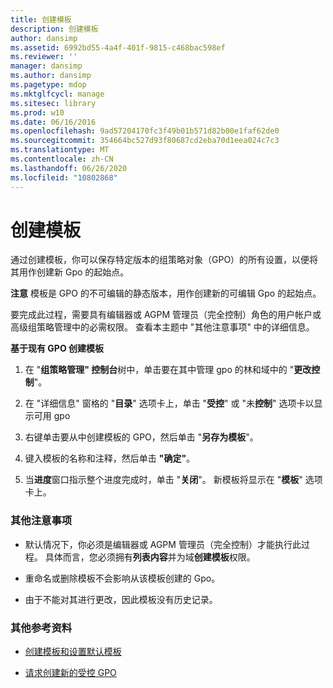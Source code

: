 ```yaml
---
title: 创建模板
description: 创建模板
author: dansimp
ms.assetid: 6992bd55-4a4f-401f-9815-c468bac598ef
ms.reviewer: ''
manager: dansimp
ms.author: dansimp
ms.pagetype: mdop
ms.mktglfcycl: manage
ms.sitesec: library
ms.prod: w10
ms.date: 06/16/2016
ms.openlocfilehash: 9ad57204170fc3f49b01b571d82b00e1faf62de0
ms.sourcegitcommit: 354664bc527d93f80687cd2eba70d1eea024c7c3
ms.translationtype: MT
ms.contentlocale: zh-CN
ms.lasthandoff: 06/26/2020
ms.locfileid: "10802868"
---
```

# 创建模板


通过创建模板，你可以保存特定版本的组策略对象（GPO）的所有设置，以便将其用作创建新 Gpo 的起始点。

**注意** 模板是 GPO 的不可编辑的静态版本，用作创建新的可编辑 Gpo 的起始点。

 

要完成此过程，需要具有编辑器或 AGPM 管理员（完全控制）角色的用户帐户或高级组策略管理中的必需权限。 查看本主题中 "其他注意事项" 中的详细信息。

**基于现有 GPO 创建模板**

1.  在 "**组策略管理" 控制台**树中，单击要在其中管理 gpo 的林和域中的 "**更改控制**"。

2.  在 "详细信息" 窗格的 "**目录**" 选项卡上，单击 "**受控**" 或 "未**控制**" 选项卡以显示可用 gpo

3.  右键单击要从中创建模板的 GPO，然后单击 "**另存为模板**"。

4.  键入模板的名称和注释，然后单击 **"确定"**。

5.  当**进度**窗口指示整个进度完成时，单击 "**关闭**"。 新模板将显示在 "**模板**" 选项卡上。

### 其他注意事项

-   默认情况下，你必须是编辑器或 AGPM 管理员（完全控制）才能执行此过程。 具体而言，您必须拥有**列表内容**并为域**创建模板**权限。

-   重命名或删除模板不会影响从该模板创建的 Gpo。

-   由于不能对其进行更改，因此模板没有历史记录。

### 其他参考资料

-   [创建模板和设置默认模板](creating-a-template-and-setting-a-default-template.md)

-   [请求创建新的受控 GPO](request-the-creation-of-a-new-controlled-gpo.md)

 

 





